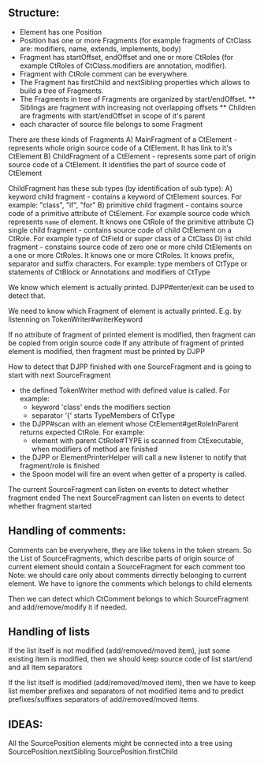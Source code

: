 Structure:
-----------------
* Element has one Position
* Position has one or more Fragments (for example fragments of CtClass are: modifiers, name, extends, implements, body)
* Fragment has startOffset, endOffset and one or more CtRoles (for example CtRoles of CtClass.modifiers are annotation, modifier).
* Fragment with CtRole comment can be everywhere.
* The Fragment has firstChild and nextSibling properties which allows to build a tree of Fragments.
* The Fragments in tree of Fragments are organized by start/endOffset. 
** Siblings are fragment with increasing not overlapping offsets
** Children are fragments with start/endOffset in scope of it's parent
* each character of source file belongs to some Fragment

There are these kinds of Fragments
A) MainFragment of a CtElement - represents whole origin source code of a CtElement. It has link to it's CtElement
B) ChildFragment of a CtElement - represents some part of origin source code of a CtElement. It identifies the part of source code of CtElement

ChildFragment has these sub types (by identification of sub type):
A) keyword child fragment - contains a keyword of CtElement sources. For example: "class", "if", "for"
B) primitive child fragment - contains source code of a primitive attribute of CtElement.
	For example source code which represents `name` of element. It knows one CtRole of the primitive attribute
C) single child fragment - contains source code of child CtElement on a CtRole.
	For example type of CtField or super class of a CtClass
D) list child fragment - constains source code of zero one or more child CtElements on a one or more CtRoles.
	It knows one or more CtRoles. It knows prefix, separator and suffix characters.
	For example: 
		type members of CtType 
		or statements of CtBlock 
		or Annotations and modifiers of CtType

We know which element is actually printed. DJPP#enter/exit can be used to detect that.

We need to know which Fragment of element is actually printed. E.g. by listenning on TokenWriter#writerKeyword

If no attribute of fragment of printed element is modified, then fragment can be copied from origin source code
If any attribute of fragment of printed element is modified, then fragment must be printed by DJPP

How to detect that DJPP finished with one SourceFragment and is going to start with next SourceFragment
* the defined TokenWriter method with defined value is called. For example:
  * keyword 'class' ends the modifiers section 
  * separator '{' starts TypeMembers of CtType
* the DJPP#scan with an element whose CtElement#getRoleInParent returns expected CtRole. For example:
  * element with parent CtRole#TYPE is scanned from CtExecutable, when modifiers of method are finished
* the DJPP or ElementPrinterHelper will call a new listener to notify that fragment/role is finished
* the Spoon model will fire an event when getter of a property is called.

The current SourceFragment can listen on events to detect whether fragment ended
The next SourceFragment can listen on events to detect whether fragment started

Handling of comments:
-----------------
Comments can be everywhere, they are like tokens in the token stream.
So the List of SourceFragments, which describe parts of origin source of current element should contain a SourceFragment for each comment too
Note: we should care only about comments dirrectly belonging to current element. We have to ignore the comments which belongs to child elements

Then we can detect which CtComment belongs to which SourceFragment and add/remove/modify it if needed.

Handling of lists
-----------------
If the list itself is not modified (add/removed/moved item), just some existing item is modified,
then we should keep source code of list start/end and all item separators

If the list itself is modified (add/removed/moved item), then we have to keep list member prefixes and separators of not modified items 
	and to predict prefixes/suffixes separators of add/removed/moved items.

IDEAS:
--------

All the SourcePosition elements might be connected into a tree using
SourcePosition.nextSibling
SourcePosition.firstChild
